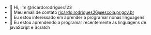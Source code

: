 - 👋 Hi, I’m @ricardorodrigues123
- 📧 Meu email de contato ricardo.rodrigues26@escola.pr.gov.br
- 👀 Eu estou interessado em aprender a programar nonas linguagens
- 🌱 Eu estou aprendendo a programar recentemente as linguagens de javaScript e Scratch



